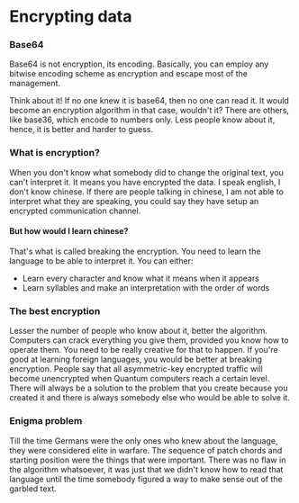 # Encrypting data

### Base64

Base64 is not encryption, its encoding. Basically, you can employ any bitwise encoding scheme as encryption and escape most of the management.

Think about it! If no one knew it is base64, then no one can read it. It would become an encryption algorithm in that case, wouldn't it? 
There are others, like base36, which encode to numbers only. Less people know about it, hence, it is better and harder to guess.

### What is encryption?

When you don't know what somebody did to change the original text, you can't interpret it. It means you have encrypted the data.
I speak english, I don't know chinese. If there are people talking in chinese, I am not able to interpret what they are speaking, you could say they have setup an encrypted communication channel. 

#### But how would I learn chinese?

That's what is called breaking the encryption. You need to learn the language to be able to interpret it. You can either:

- Learn every character and know what it means when it appears
- Learn syllables and make an interpretation with the order of words

### The best encryption

Lesser the number of people who know about it, better the algorithm. Computers can crack everything you give them, provided you know how to operate them. 
You need to be really creative for that to happen. If you're good at learning foreign languages, you would be better at breaking encryption.
People say that all asymmetric-key encrypted traffic will become unencrypted when Quantum computers reach a certain level.
There will always be a solution to the problem that you create because you created it and there is always somebody else who would be able to solve it.

### Enigma problem

Till the time Germans were the only ones who knew about the language, they were considered elite in warfare.
The sequence of patch chords and starting position were the things that were important.
There was no flaw in the algorithm whatsoever, it was just that we didn't know how to read that language until the time somebody figured a way to make sense out of the garbled text.

